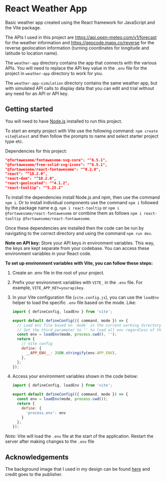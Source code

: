 # React Weather App

Basic weather app created using the React framework for JavaScript and the Vite package.

The APIs I used in this project are https://api.open-meteo.com/v1/forecast for the weather information and https://geocode.maps.co/reverse for the reverse geolocation information (turning coordinates for longitude and latitude to location name).

The `weather-app` directory contains the app that connects with the various APIs. You will need to replace the API key value in the `.env` file for the project in `weather-app` directory to work for you.

The `weather-app-simulation` directory contains the same weather app, but with simulated API calls to display data that you can edit and trial without any need for an API or API key.

## Getting started

You will need to have [Node.js](https://nodejs.org/en/download) installed to run this project.

To start an empty project with Vite use the following command: `npm create vite@latest` and then follow the prompts to name and select starter project type etc.

Dependencies for this project:

```json
"@fortawesome/fontawesome-svg-core": "^6.5.1",
"@fortawesome/free-solid-svg-icons": "^6.5.1",
"@fortawesome/react-fontawesome": "^0.2.0",
"react": "^18.2.0",
"react-dom": "^18.2.0",
"react-geolocated": "^4.1.2",
"react-tooltip": "^5.25.2"
```

To install the dependencies install Node.js and npm, then use the command `npm i`. Or to install individual components use the command `npm i` followed by the package name e.g. `npm i react-tooltip` or `npm i @fortawesome/react-fontawesome` or combine them as follows `npm i react-tooltip @fortawesome/react-fontawesome`.

Once these dependencies are installed then the code can be run by navigating to the correct directory and using the command `npm run dev`.

**Note on API key:** Store your API keys in environment variables. This way, the keys are kept separate from your codebase. You can access these environment variables in your React code.

**To set up environment variables with Vite, you can follow these steps:**
1. Create an .env file in the root of your project.
2. Prefix your environment variables with `VITE_` in the `.env` file. For example, `VITE_APP_KEY=yourapikey`.
3. In your Vite configuration file (`vite.config.js`), you can use the `loadEnv` helper to load the specific `.env` file based on the mode. Like:

    ```js
    import { defineConfig, loadEnv } from 'vite';
    
    export default defineConfig(({ command, mode }) => {
      // Load env file based on `mode` in the current working directory.
      // Set the third parameter to '' to load all env regardless of the `VITE_` prefix.
      const env = loadEnv(mode, process.cwd(), '');
      return {
        // Vite config
        define: {
          __APP_ENV__: JSON.stringify(env.APP_ENV),
        },
      };
    });
    ```

4. Access your environment variables shown in the code below:
  
    ```jsx
    import { defineConfig, loadEnv } from 'vite';
    
    export default defineConfig(({ command, mode }) => {
      const env = loadEnv(mode, process.cwd());
      return {
        define: {
          'process.env': env
        }
      };
    });
    ```

*Note:* Vite will load the `.env` file at the start of the application. Restart the server after making changes to the `.env` file

## Acknowledgements

The background image that I used in my design can be found [here](https://pixabay.com/photos/clouds-nature-sky-cumulus-weather-4215608/) and credit goes to the publisher.

